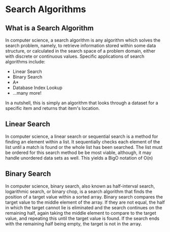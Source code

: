 # Search Algorithms

## What is a Search Algorithm

In computer science, a search algorithm is any algorithm which solves the search problem, namely, to retrieve information stored within some data structure, or calculated in the search space of a problem domain, either with discrete or continuous values. Specific applications of search algorithms include:

  - Linear Search
  - Binary Search
  - A*
  - Database Index Lookup
  - ...many more!

In a nutshell, this is simply an algorithm that looks through a dataset for a specific item and returns that item's location.

## Linear Search

In computer science, a linear search or sequential search is a method for finding an element within a list. It sequentially checks each element of the list until a match is found or the whole list has been searched. The list must be ordered for this search method be be most viable, although, it may handle unordered data sets as well. This yields a BigO notation of O(n)

## Binary Search

In computer science, binary search, also known as half-interval search, logarithmic search, or binary chop, is a search algorithm that finds the position of a target value within a sorted array. Binary search compares the target value to the middle element of the array. If they are not equal, the half in which the target cannot lie is eliminated and the search continues on the remaining half, again taking the middle element to compare to the target value, and repeating this until the target value is found. If the search ends with the remaining half being empty, the target is not in the array.
